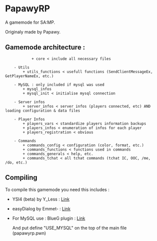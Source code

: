 # PapawyRP
A gamemode for SA:MP.

Originaly made by Papawy.

## Gamemode architecture :

				+ core < include all necessary files
		
		- Utils
			+ utils_functions < usefull functions (SendClientMessageEx, GetPlayerNameEx, etc.)
		
		- MySQL : only included if mysql was used
			+ mysql_infos
			+ mysql_init < initialise mysql connection

		- Server infos
			+ server_infos < server infos (players connected, etc) AND loading configuration & data files

		- Player Infos
			+ players_vars < standardize players information backups
			+ players_infos < enumeration of infos for each player
			+ players_registration < obvious

		- Commands
			+ commands_config < configuration (color, format, etc.)
			+ commands_functions < functions used in commands
			+ commands_generals < help, etc.
			+ commands_tchat < all tchat commands (tchat IC, OOC, /me, /do, etc.)

## Compiling

To compile this gamemode you need this includes :
+ YSI4 (beta) by Y_Less : [Link](https://github.com/Y-Less/YSI-Includes/tree/YSI.tl)
+ easyDialog by Emmet- 	: [Link](http://forum.sa-mp.com/showthread.php?t=475838)
+ For MySQL use : BlueG plugin : [Link](http://forum.sa-mp.com/showthread.php?t=56564)

   And put define "USE_MYSQL" on the top of the main file (papawyrp.pwn)

